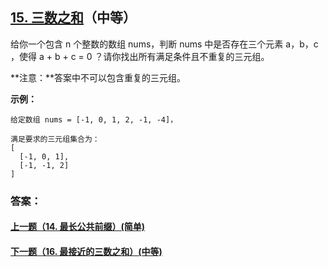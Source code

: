 ## [15. 三数之和](https://leetcode-cn.com/problems/3sum/)（中等）

给你一个包含 n 个整数的数组 nums，判断 nums 中是否存在三个元素 a，b，c ，使得 a + b + c = 0 ？请你找出所有满足条件且不重复的三元组。

**注意：**答案中不可以包含重复的三元组。

**示例：**

```
给定数组 nums = [-1, 0, 1, 2, -1, -4]，

满足要求的三元组集合为：
[
  [-1, 0, 1],
  [-1, -1, 2]
]
```



### 答案：



#### [上一题（14. 最长公共前缀）(简单)](https://github.com/sdwwld/leetCode/blob/master/src/main/java/com/wld/java/leetcode/leetCode0014.md)

#### [下一题（16. 最接近的三数之和）(中等)](https://github.com/sdwwld/leetCode/blob/master/src/main/java/com/wld/java/leetcode/leetCode0016.md)